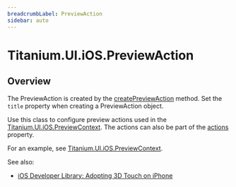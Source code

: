 ```yaml
---
breadcrumbLabel: PreviewAction
sidebar: auto
---
```


# Titanium.UI.iOS.PreviewAction

<ProxySummary/>

## Overview

The PreviewAction is created by the [createPreviewAction](Titanium.UI.iOS.createPreviewAction) method. Set the
`title` property when creating a PreviewAction object.

Use this class to configure preview actions used in the [Titanium.UI.iOS.PreviewContext](Titanium.UI.iOS.PreviewContext). The actions
can also be part of the [actions](Titanium.UI.iOS.PreviewActionGroup.actions) property.

For an example, see [Titanium.UI.iOS.PreviewContext](Titanium.UI.iOS.PreviewContext).

See also:

* [iOS Developer Library: Adopting 3D Touch on iPhone](https://developer.apple.com/library/content/documentation/UserExperience/Conceptual/Adopting3DTouchOniPhone/3DTouchAPIs.html)

<ApiDocs/>
